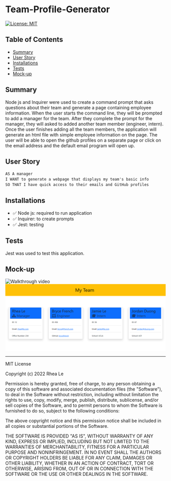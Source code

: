 # Team-Profile-Generator

[![License: MIT](https://img.shields.io/badge/License-MIT-yellow.svg)](https://opensource.org/licenses/MIT)

## Table of Contents

- [Summary](#Summary)
- [User Story](#user-story)
- [Installations](#Installations)
- [Tests](#Tests)
- [Mock-up](#Mock-up)

## Summary

Node js and Inquirer were used to create a command prompt that asks questions about their team and generate a page containing employee information. When the user starts the command line, they will be prompted to add a manager for the team. After they complete the prompt for the manager, they will asked to added another team member (engineer, intern). Once the user finishes adding all the team members, the application will generate an html file with simple employee information on the page. The user will be able to open the github profiles on a separate page or click on the email address and the default email program will open up.

## User Story

```md
AS A manager
I WANT to generate a webpage that displays my team's basic info
SO THAT I have quick access to their emails and GitHub profiles
```

## Installations

- ✅ Node js: required to run application
- ✅ Inquirer: to create prompts
- ✅ Jest: testing

## Tests

Jest was used to test this application.

## Mock-up

![Walkthrough video](https://drive.google.com/file/d/1ItGIlJAm0WZXj4F5ywZKIB9arZCBt1Sc/view)
![Screenshot of My Team html page](./assets/images/team-profile-page.PNG)

---

MIT License

Copyright (c) 2022 Rhea Le

Permission is hereby granted, free of charge, to any person obtaining a copy
of this software and associated documentation files (the "Software"), to deal
in the Software without restriction, including without limitation the rights
to use, copy, modify, merge, publish, distribute, sublicense, and/or sell
copies of the Software, and to permit persons to whom the Software is
furnished to do so, subject to the following conditions:

The above copyright notice and this permission notice shall be included in all
copies or substantial portions of the Software.

THE SOFTWARE IS PROVIDED "AS IS", WITHOUT WARRANTY OF ANY KIND, EXPRESS OR
IMPLIED, INCLUDING BUT NOT LIMITED TO THE WARRANTIES OF MERCHANTABILITY,
FITNESS FOR A PARTICULAR PURPOSE AND NONINFRINGEMENT. IN NO EVENT SHALL THE
AUTHORS OR COPYRIGHT HOLDERS BE LIABLE FOR ANY CLAIM, DAMAGES OR OTHER
LIABILITY, WHETHER IN AN ACTION OF CONTRACT, TORT OR OTHERWISE, ARISING FROM,
OUT OF OR IN CONNECTION WITH THE SOFTWARE OR THE USE OR OTHER DEALINGS IN THE
SOFTWARE.
